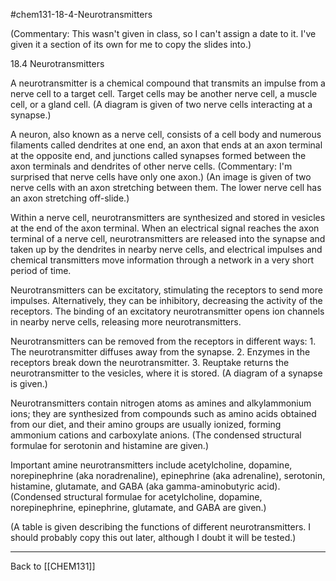 #chem131-18-4-Neurotransmitters

(Commentary:  This wasn't given in class, so I can't assign a date to it.  I've given it a section of its own for me to copy the slides into.)

18.4 Neurotransmitters

A neurotransmitter is a chemical compound that transmits an impulse from a nerve cell to a target cell.  Target cells may be another nerve cell, a muscle cell, or a gland cell.  (A diagram is given of two nerve cells interacting at a synapse.)

A neuron, also known as a nerve cell, consists of a cell body and numerous filaments called dendrites at one end, an axon that ends at an axon terminal at the opposite end, and junctions called synapses formed between the axon terminals and dendrites of other nerve cells. (Commentary: I'm surprised that nerve cells have only one axon.)   (An image is given of two nerve cells with an axon stretching between them.  The lower nerve cell has an axon stretching off-slide.)

Within a nerve cell, neurotransmitters are synthesized and stored in vesicles at the end of the axon terminal.  When an electrical signal reaches the axon terminal of a nerve cell, neurotransmitters are released into the synapse and taken up by the dendrites in nearby nerve cells, and electrical impulses and chemical transmitters move information through a network in a very short period of time.

Neurotransmitters can be excitatory, stimulating the receptors to send more impulses.  Alternatively, they can be inhibitory, decreasing the activity of the receptors.  The binding of an excitatory neurotransmitter opens ion channels in nearby nerve cells, releasing more neurotransmitters.

Neurotransmitters can be removed from the receptors in different ways: 
	1. The neurotransmitter diffuses away from the synapse.
	2. Enzymes in the receptors break down the neurotransmitter.
	3. Reuptake returns the neurotransmitter to the vesicles, where it is stored.
(A diagram of a synapse is given.)

Neurotransmitters contain nitrogen atoms as amines and alkylammonium ions; they are synthesized from compounds such as amino acids obtained from our diet, and their amino groups are usually ionized, forming ammonium cations and carboxylate anions.  (The condensed structural formulae for serotonin and histamine are given.)

Important amine neurotransmitters include acetylcholine, dopamine, norepinephrine (aka noradrenaline), epinephrine (aka adrenaline), serotonin, histamine, glutamate, and GABA (aka gamma-aminobutyric acid).   (Condensed structural formulae for acetylcholine, dopamine, norepinephrine, epinephrine, glutamate, and GABA are given.)

(A table is given describing the functions of different neurotransmitters.  I should probably copy this out later, although I doubt it will be tested.)

---
Back to [[CHEM131]]